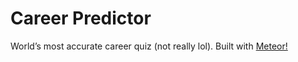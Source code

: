 Career Predictor
=====================

World’s most accurate career quiz (not really lol). Built with [Meteor!](https://www.meteor.com/)
